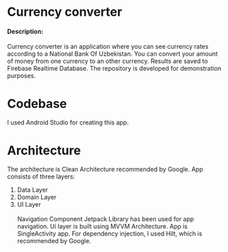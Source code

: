 # Currency converter
#### Description:
Currency converter is an application where you can see currency rates according to a National Bank Of Uzbekistan.
You can convert your amount of money from one currency to an other currency. Results are saved to Firebase Realtime Database.
The repository is developed for demonstration purposes.

# Codebase
I used Android Studio for creating this app.

# Architecture
The architecture is Clean Architecture recommended by Google. 
App consists of three layers:
1. Data Layer
2. Domain Layer
3. UI Layer<br/><br/>
Navigation Component Jetpack Library has been used for app navigation.
Ui layer is built using MVVM Architecture. App is SingleActivity app.
For dependency injection, I used Hilt, which is recommended by Google.
